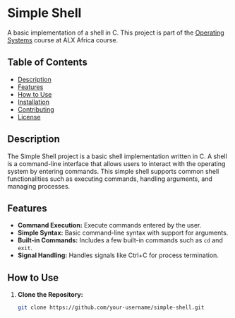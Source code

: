 # Simple Shell

A basic implementation of a shell in C. This project is part of the [Operating Systems](https://en.wikipedia.org/wiki/Operating_system) course at ALX Africa course.

## Table of Contents

- [Description](#description)
- [Features](#features)
- [How to Use](#how-to-use)
- [Installation](#installation)
- [Contributing](#contributing)
- [License](#license)

## Description

The Simple Shell project is a basic shell implementation written in C. A shell is a command-line interface that allows users to interact with the operating system by entering commands. This simple shell supports common shell functionalities such as executing commands, handling arguments, and managing processes.

## Features

- **Command Execution:** Execute commands entered by the user.
- **Simple Syntax:** Basic command-line syntax with support for arguments.
- **Built-in Commands:** Includes a few built-in commands such as `cd` and `exit`.
- **Signal Handling:** Handles signals like Ctrl+C for process termination.

## How to Use

1. **Clone the Repository:**
   ```bash
   git clone https://github.com/your-username/simple-shell.git
